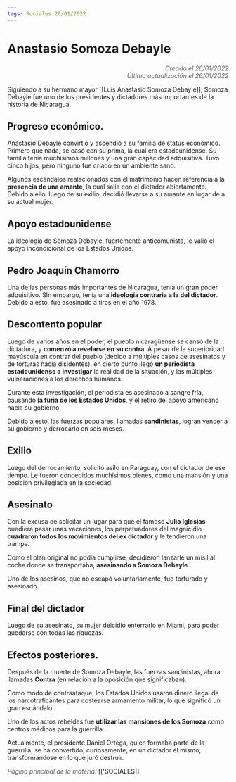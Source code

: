 ```yaml
---
tags: Sociales 26/01/2022
---
```


# Anastasio Somoza Debayle
<div style="text-align: right; opacity: 0.7; font-style: italic;">Creado el 26/01/2022</div>
<div style="text-align: right; opacity: 0.7; font-style: italic;">Última actualización el 26/01/2022</div>

Siguiendo a su hermano mayor [[Luis Anastasio Somoza Debayle]], Somoza Debayle fue uno de los presidentes y dictadores más importantes de la historia de Nicaragua.

## Progreso económico.

Anastasio Debayle convirtió y ascendió a su familia de status económico. 
Primero que nada, se casó con su prima, la cual era estadounidense. Su familia tenía muchísimos millones y una gran capacidad adquisitiva.
Tuvo cinco hijos, pero ninguno fue críado en un ambiente sano.

Algunos escándalos realacionados con el matrimonio hacen referencia a la **presencia de una amante**, la cual salía con el dictador abiertamente. 
Debido a ello, luego de su exilio, decidió llevarse a su amante en lugar de a su actual mujer.

## Apoyo estadounidense

La ideología de Somoza Debayle, fuertemente anticomunista, le valió el apoyo incondicional de los Estados Unidos.

## Pedro Joaquín Chamorro

Una de las personas más importantes de Nicaragua, tenía un gran poder adquisitivo. SIn embargo, tenía una **ideología contraria a la del dictador**. Debido a esto, fue asesinado a tiros en el año 1978.

## Descontento popular

Luego de varios años en el poder, el pueblo nicaragüense se cansó de la dictadura, y **comenzó a revelarse en su contra**.
A pesar de la superioridad mayúscula en contrar del pueblo (debido a múltiples casos de asesinatos y de torturas hacia disidentes), en cierto punto llegó **un periodista estadounidense a investigar** la realidad de la situación, y las múltiples vulneraciones a los derechos humanos.

Durante esta investigación, el periodista es asesinado a sangre fría, causando **la furia de los Estados Unidos**, y el retiro del apoyo americano hacia su gobierno.

Debido a esto, las fuerzas populares, llamadas **sandinistas**, logran vencer a su gobierno y derrocarlo en seis meses.

## Exilio

Luego del derrocamiento, solicitó asilo en Paraguay, con el dictador de ese tiempo. Le fueron concedidos muchísimos bienes, como una mansión y una posición privilegiada en la sociedad.

## Asesinato
Con la excusa de solicitar un lugar para que el famoso **Julio Iglesias** puediera pasar unas vacaciones, los perpetuadores del magnicidio **cuadraron todos los movimientos del ex dictador** y le tendieron una trampa.

Como el plan original no podía cumplirse, decidieron lanzarle un misil al coche donde se transportaba, **asesinando a Somoza Debayle**.

Uno de los asesinos, que no escapó voluntariamente, fue torturado y asesinado.

## Final del dictador

Luego de su asesinato, su mujer deicidió enterrarlo en Miami, para poder quedarse con todas las riquezas.

## Efectos posteriores.

Después de la muerte de Somoza Debayle, las fuerzas sandinistas, ahora llamadas **Contra** (en relación a la oposición que significaban).

Como modo de contraataque, los Estados Unidos usaron dinero ilegal de los narcotraficantes para costearse armamento militar, lo que significó un gran escándalo.

Uno de los actos rebeldes fue **utilizar las mansiones de los Somoza** como centros médicos para la guerrilla.

Actualmente, el presidente Daniel Ortega, quien formaba parte de la guerrilla, se ha convertido, curiosamente, en un dictador él mismo, transformandose en lo que juró destruir.

<span style="opacity: 0.7; font-style: italic;">Página principal de la materia:</span> [['SOCIALES]]